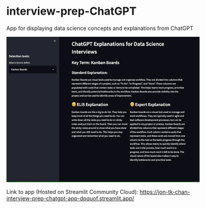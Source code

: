 # interview-prep-ChatGPT
App for displaying data science concepts and explanations from ChatGPT

![](https://github.com/jon-tk-chan/interview-prep-ChatGPT/blob/main/media/demo.gif)

Link to app (Hosted on Streamlit Community Cloud): https://jon-tk-chan-interview-prep-chatgpt-app-dpquof.streamlit.app/
